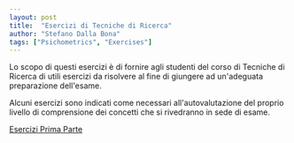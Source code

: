 ```yaml
---
layout: post
title:  "Esercizi di Tecniche di Ricerca"
author: "Stefano Dalla Bona"
tags: ["Psichometrics", "Exercises"]
---
```


Lo scopo di questi esercizi è di fornire agli studenti del corso di Tecniche di Ricerca di utili esercizi da risolvere al fine di giungere ad un'adeguata preparazione dell'esame. 

Alcuni esercizi sono indicati come necessari all'autovalutazione del proprio livello di comprensione dei concetti che si rivedranno in sede di esame. 


<a href="https://stefanodallabona.github.io/slides/EserciziUno.html#/title-slide" target="_blank"> Esercizi Prima Parte</a>

